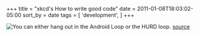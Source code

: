 +++
title = "xkcd's How to write good code"
date = 2011-01-08T18:03:02-05:00
sort_by = date
tags = [
  'development',
]
+++

![You can either hang out in the Android Loop or the HURD loop.](http://imgs.xkcd.com/comics/good_code.png "You can either hang out in the Android Loop or the HURD loop.")
[source](http://xkcd.com/844/)
